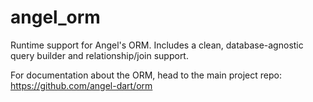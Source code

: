# angel_orm
Runtime support for Angel's ORM. Includes a clean, database-agnostic
query builder and relationship/join support.

For documentation about the ORM, head to the main project repo:
https://github.com/angel-dart/orm